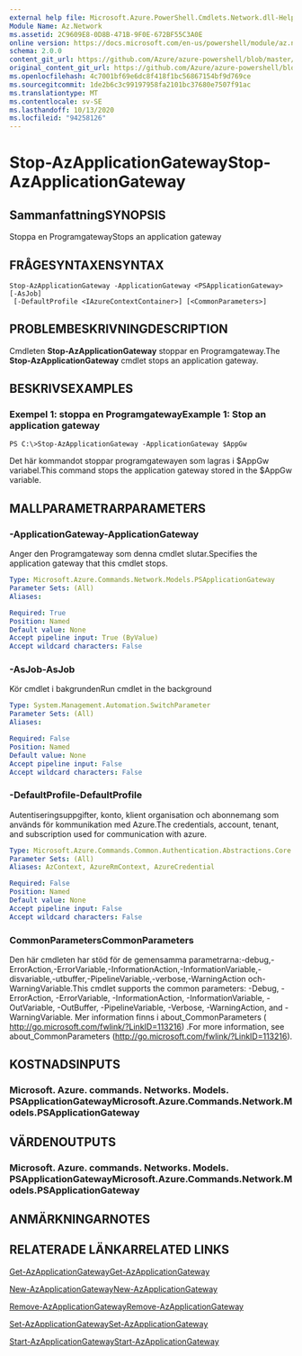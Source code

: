 ```yaml
---
external help file: Microsoft.Azure.PowerShell.Cmdlets.Network.dll-Help.xml
Module Name: Az.Network
ms.assetid: 2C9609E8-0D8B-471B-9F0E-672BF55C3A0E
online version: https://docs.microsoft.com/en-us/powershell/module/az.network/stop-azapplicationgateway
schema: 2.0.0
content_git_url: https://github.com/Azure/azure-powershell/blob/master/src/Network/Network/help/Stop-AzApplicationGateway.md
original_content_git_url: https://github.com/Azure/azure-powershell/blob/master/src/Network/Network/help/Stop-AzApplicationGateway.md
ms.openlocfilehash: 4c7001bf69e6dc8f418f1bc56867154bf9d769ce
ms.sourcegitcommit: 1de2b6c3c99197958fa2101bc37680e7507f91ac
ms.translationtype: MT
ms.contentlocale: sv-SE
ms.lasthandoff: 10/13/2020
ms.locfileid: "94258126"
---
```

# <span data-ttu-id="8e516-101">Stop-AzApplicationGateway</span><span class="sxs-lookup"><span data-stu-id="8e516-101">Stop-AzApplicationGateway</span></span>

## <span data-ttu-id="8e516-102">Sammanfattning</span><span class="sxs-lookup"><span data-stu-id="8e516-102">SYNOPSIS</span></span>
<span data-ttu-id="8e516-103">Stoppa en Programgateway</span><span class="sxs-lookup"><span data-stu-id="8e516-103">Stops an application gateway</span></span>

## <span data-ttu-id="8e516-104">FRÅGESYNTAXEN</span><span class="sxs-lookup"><span data-stu-id="8e516-104">SYNTAX</span></span>

```
Stop-AzApplicationGateway -ApplicationGateway <PSApplicationGateway> [-AsJob]
 [-DefaultProfile <IAzureContextContainer>] [<CommonParameters>]
```

## <span data-ttu-id="8e516-105">PROBLEMBESKRIVNING</span><span class="sxs-lookup"><span data-stu-id="8e516-105">DESCRIPTION</span></span>
<span data-ttu-id="8e516-106">Cmdleten **Stop-AzApplicationGateway** stoppar en Programgateway.</span><span class="sxs-lookup"><span data-stu-id="8e516-106">The **Stop-AzApplicationGateway** cmdlet stops an application gateway.</span></span>

## <span data-ttu-id="8e516-107">BESKRIVS</span><span class="sxs-lookup"><span data-stu-id="8e516-107">EXAMPLES</span></span>

### <span data-ttu-id="8e516-108">Exempel 1: stoppa en Programgateway</span><span class="sxs-lookup"><span data-stu-id="8e516-108">Example 1: Stop an application gateway</span></span>
```
PS C:\>Stop-AzApplicationGateway -ApplicationGateway $AppGw
```

<span data-ttu-id="8e516-109">Det här kommandot stoppar programgatewayen som lagras i $AppGw variabel.</span><span class="sxs-lookup"><span data-stu-id="8e516-109">This command stops the application gateway stored in the $AppGw variable.</span></span>

## <span data-ttu-id="8e516-110">MALLPARAMETRAR</span><span class="sxs-lookup"><span data-stu-id="8e516-110">PARAMETERS</span></span>

### <span data-ttu-id="8e516-111">-ApplicationGateway</span><span class="sxs-lookup"><span data-stu-id="8e516-111">-ApplicationGateway</span></span>
<span data-ttu-id="8e516-112">Anger den Programgateway som denna cmdlet slutar.</span><span class="sxs-lookup"><span data-stu-id="8e516-112">Specifies the application gateway that this cmdlet stops.</span></span>

```yaml
Type: Microsoft.Azure.Commands.Network.Models.PSApplicationGateway
Parameter Sets: (All)
Aliases:

Required: True
Position: Named
Default value: None
Accept pipeline input: True (ByValue)
Accept wildcard characters: False
```

### <span data-ttu-id="8e516-113">-AsJob</span><span class="sxs-lookup"><span data-stu-id="8e516-113">-AsJob</span></span>
<span data-ttu-id="8e516-114">Kör cmdlet i bakgrunden</span><span class="sxs-lookup"><span data-stu-id="8e516-114">Run cmdlet in the background</span></span>

```yaml
Type: System.Management.Automation.SwitchParameter
Parameter Sets: (All)
Aliases:

Required: False
Position: Named
Default value: None
Accept pipeline input: False
Accept wildcard characters: False
```

### <span data-ttu-id="8e516-115">-DefaultProfile</span><span class="sxs-lookup"><span data-stu-id="8e516-115">-DefaultProfile</span></span>
<span data-ttu-id="8e516-116">Autentiseringsuppgifter, konto, klient organisation och abonnemang som används för kommunikation med Azure.</span><span class="sxs-lookup"><span data-stu-id="8e516-116">The credentials, account, tenant, and subscription used for communication with azure.</span></span>

```yaml
Type: Microsoft.Azure.Commands.Common.Authentication.Abstractions.Core.IAzureContextContainer
Parameter Sets: (All)
Aliases: AzContext, AzureRmContext, AzureCredential

Required: False
Position: Named
Default value: None
Accept pipeline input: False
Accept wildcard characters: False
```

### <span data-ttu-id="8e516-117">CommonParameters</span><span class="sxs-lookup"><span data-stu-id="8e516-117">CommonParameters</span></span>
<span data-ttu-id="8e516-118">Den här cmdleten har stöd för de gemensamma parametrarna:-debug,-ErrorAction,-ErrorVariable,-InformationAction,-InformationVariable,-disvariable,-utbuffer,-PipelineVariable,-verbose,-WarningAction och-WarningVariable.</span><span class="sxs-lookup"><span data-stu-id="8e516-118">This cmdlet supports the common parameters: -Debug, -ErrorAction, -ErrorVariable, -InformationAction, -InformationVariable, -OutVariable, -OutBuffer, -PipelineVariable, -Verbose, -WarningAction, and -WarningVariable.</span></span> <span data-ttu-id="8e516-119">Mer information finns i about_CommonParameters ( http://go.microsoft.com/fwlink/?LinkID=113216) .</span><span class="sxs-lookup"><span data-stu-id="8e516-119">For more information, see about_CommonParameters (http://go.microsoft.com/fwlink/?LinkID=113216).</span></span>

## <span data-ttu-id="8e516-120">KOSTNADS</span><span class="sxs-lookup"><span data-stu-id="8e516-120">INPUTS</span></span>

### <span data-ttu-id="8e516-121">Microsoft. Azure. commands. Networks. Models. PSApplicationGateway</span><span class="sxs-lookup"><span data-stu-id="8e516-121">Microsoft.Azure.Commands.Network.Models.PSApplicationGateway</span></span>

## <span data-ttu-id="8e516-122">VÄRDEN</span><span class="sxs-lookup"><span data-stu-id="8e516-122">OUTPUTS</span></span>

### <span data-ttu-id="8e516-123">Microsoft. Azure. commands. Networks. Models. PSApplicationGateway</span><span class="sxs-lookup"><span data-stu-id="8e516-123">Microsoft.Azure.Commands.Network.Models.PSApplicationGateway</span></span>

## <span data-ttu-id="8e516-124">ANMÄRKNINGAR</span><span class="sxs-lookup"><span data-stu-id="8e516-124">NOTES</span></span>

## <span data-ttu-id="8e516-125">RELATERADE LÄNKAR</span><span class="sxs-lookup"><span data-stu-id="8e516-125">RELATED LINKS</span></span>

[<span data-ttu-id="8e516-126">Get-AzApplicationGateway</span><span class="sxs-lookup"><span data-stu-id="8e516-126">Get-AzApplicationGateway</span></span>](./Get-AzApplicationGateway.md)

[<span data-ttu-id="8e516-127">New-AzApplicationGateway</span><span class="sxs-lookup"><span data-stu-id="8e516-127">New-AzApplicationGateway</span></span>](./New-AzApplicationGateway.md)

[<span data-ttu-id="8e516-128">Remove-AzApplicationGateway</span><span class="sxs-lookup"><span data-stu-id="8e516-128">Remove-AzApplicationGateway</span></span>](./Remove-AzApplicationGateway.md)

[<span data-ttu-id="8e516-129">Set-AzApplicationGateway</span><span class="sxs-lookup"><span data-stu-id="8e516-129">Set-AzApplicationGateway</span></span>](./Set-AzApplicationGateway.md)

[<span data-ttu-id="8e516-130">Start-AzApplicationGateway</span><span class="sxs-lookup"><span data-stu-id="8e516-130">Start-AzApplicationGateway</span></span>](./Start-AzApplicationGateway.md)


